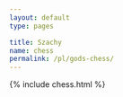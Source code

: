 ```yaml
---
layout: default
type: pages

title: Szachy
name: chess
permalink: /pl/gods-chess/
---
```


{% include chess.html %}
